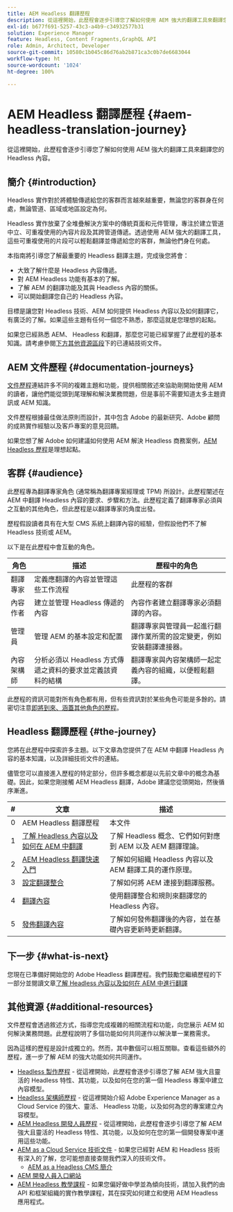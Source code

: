 ```yaml
---
title: AEM Headless 翻譯歷程
description: 從這裡開始，此歷程會逐步引導您了解如何使用 AEM 強大的翻譯工具來翻譯您的 Headless 內容。
exl-id: b677f691-5257-43c3-a4b9-c34932577b31
solution: Experience Manager
feature: Headless, Content Fragments,GraphQL API
role: Admin, Architect, Developer
source-git-commit: 10580c1b045c86d76ab2b871ca3c0b7de6683044
workflow-type: ht
source-wordcount: '1024'
ht-degree: 100%

---
```


# AEM Headless 翻譯歷程 {#aem-headless-translation-journey}

從這裡開始，此歷程會逐步引導您了解如何使用 AEM 強大的翻譯工具來翻譯您的 Headless 內容。

## 簡介 {#introduction}

Headless 實作對於將體驗傳遞給您的客群而言越來越重要，無論您的客群身在何處，無論管道、區域或地區設定為何。

Headless 實作放棄了全堆疊解決方案中的傳統頁面和元件管理，專注於建立管道中立、可重複使用的內容片段及其跨管道傳遞。透過使用 AEM 強大的翻譯工具，這些可重複使用的片段可以輕鬆翻譯並傳遞給您的客群，無論他們身在何處。

本指南將引導您了解最重要的 Headless 翻譯主題，完成後您將會：

* 大致了解什麼是 Headless 內容傳遞。
* 對 AEM Headless 功能有基本的了解。
* 了解 AEM 的翻譯功能及其與 Headless 內容的關係。
* 可以開始翻譯您自己的 Headless 內容。

目標是讓您對 Headless 技術、AEM 如何提供 Headless 內容以及如何翻譯它，有廣泛的了解。如果這些主題有任何一個您不熟悉，那麼這就是您理想的起點。

如果您已經熟悉 AEM、 Headless 和翻譯，那麼您可能已經掌握了此歷程的基本知識。請考慮參閱[下方其他資源區段](#additional-resources)下的已連結技術文件。

## AEM 文件歷程 {#documentation-journeys}

[文件歷程](/help/journey-documentation/documentation-journeys.md)連結許多不同的複雜主題和功能，提供相關敘述來協助剛開始使用 AEM 的讀者，讓他們能從頭到尾理解和解決業務問題，但是事前不需要知道太多主題資訊或 AEM 知識。

文件歷程根據最佳做法原則而設計，其中包含 Adobe 的最新研究、Adobe 顧問的成熟實作經驗以及客戶專案的意見回饋。

如果您想了解 Adobe 如何建議如何使用 AEM 解決 Headless 商務案例，[AEM Headless 歷程](/help/journey-documentation/documentation-journeys.md)是理想起點。

## 客群 {#audience}

此歷程專為翻譯專家角色 (通常稱為翻譯專案經理或 TPM) 所設計。此歷程闡述在 AEM 中翻譯 Headless 內容的要求、步驟和方法。此歷程定義了翻譯專家必須與之互動的其他角色，但此歷程是以翻譯專家的角度出發。

歷程假設讀者具有在大型 CMS 系統上翻譯內容的經驗，但假設他們不了解 Headless 技術或 AEM。

以下是在此歷程中會互動的角色。

| 角色 | 描述 | 歷程中的角色 |
|---|---|---|
| 翻譯專家 | 定義應翻譯的內容並管理這些工作流程 | 此歷程的客群 |
| 內容作者 | 建立並管理 Headless 傳遞的內容 | 內容作者建立翻譯專家必須翻譯的內容。 |
| 管理員 | 管理 AEM 的基本設定和配置 | 翻譯專家與管理員一起進行翻譯作業所需的設定變更，例如安裝翻譯連接器。 |
| 內容架構師 | 分析必須以 Headless 方式傳遞之資料的要求並定義該資料的結構 | 翻譯專家與內容架構師一起定義內容的組織，以便輕鬆翻譯。 |

此歷程的資訊可能對所有角色都有用，但有些資訊對於某些角色可能是多餘的。請密切注意[即將到來、涵蓋其他角色的歷程](/help/journey-documentation/documentation-journeys.md#journeys)。

## Headless 翻譯歷程 {#the-journey}

您將在此歷程中探索許多主題。以下文章為您提供了在 AEM 中翻譯 Headless 內容的基本知識，以及詳細技術文件的連結。

儘管您可以直接進入歷程的特定部分，但許多概念都是以先前文章中的概念為基礎。因此，如果您剛接觸 AEM Headless 翻譯，Adobe 建議您從頭開始，然後循序漸進。

| # | 文章 | 描述 |
|---|---|---|
| 0 | AEM Headless 翻譯歷程 | 本文件 |
| 1 | [了解 Headless 內容以及如何在 AEM 中翻譯](learn-about.md) | 了解 Headless 概念、它們如何對應到 AEM 以及 AEM 翻譯理論。 |
| 2 | [AEM Headless 翻譯快速入門](getting-started.md) | 了解如何組織 Headless 內容以及 AEM 翻譯工具的運作原理。 |
| 3 | [設定翻譯整合](configure-connector.md) | 了解如何將 AEM 連接到翻譯服務。 |
| 4 | [翻譯內容](translate-content.md) | 使用翻譯整合和規則來翻譯您的 Headless 內容。 |
| 5 | [發佈翻譯內容](publish-content.md) | 了解如何發佈翻譯後的內容，並在基礎內容更新時更新翻譯。 |

## 下一步 {#what-is-next}

您現在已準備好開始您的 Adobe Headless 翻譯歷程。我們鼓勵您繼續歷程的下一部分並閱讀文章[了解 Headless 內容以及如何在 AEM 中進行翻譯](learn-about.md)

## 其他資源 {#additional-resources}

文件歷程會透過敘述方式，指導您完成複雜的相關流程和功能，向您展示 AEM 如何解決業務問題。此歷程說明了多個功能如何共同運作以解決單一業務需求。

因為這樣的歷程是設計成獨立的。然而，其中數個可以相互關聯。查看這些額外的歷程，進一步了解 AEM 的強大功能如何共同運作。

* [Headless 製作歷程](/help/journey-headless/author/overview.md) - 從這裡開始，此歷程會逐步引導您了解 AEM 強大且靈活的 Headless 特性、其功能，以及如何在您的第一個 Headless 專案中建立內容模型。
* [Headless 架構師歷程](/help/journey-headless/architect/overview.md) - 從這裡開始介紹 Adobe Experience Manager as a Cloud Service 的強大、靈活、 Headless 功能，以及如何為您的專案建立內容模型。
* [AEM Headless 開發人員歷程](/help/journey-headless/developer/overview.md) - 從這裡開始，此歷程會逐步引導您了解 AEM 強大且靈活的 Headless 特性、其功能，以及如何在您的第一個開發專案中運用這些功能。
* [AEM as a Cloud Service 技術文件](https://experienceleague.adobe.com/docs/experience-manager-cloud-service.html) - 如果您已經對 AEM 和 Headless 技術有深入的了解，您可能想直接查閱我們深入的技術文件。
   * [AEM as a Headless CMS 簡介](/help/headless/introduction.md)
* [AEM 開發人員入口網站](https://experienceleague.adobe.com/landing/experience-manager/headless/developer.html)
* [AEM Headless 教學課程](https://experienceleague.adobe.com/docs/experience-manager-learn/getting-started-with-aem-headless/overview.html) - 如果您偏好做中學並為傾向技術，請加入我們的由 API 和框架組織的實作教學課程，其在探究如何建立和使用 AEM Headless 應用程式。
